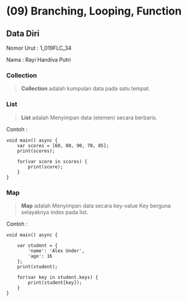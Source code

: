 # (09) Branching, Looping, Function 
## Data Diri
Nomor Urut : 1_019FLC_34

Nama : Rayi Handiva Putri

### Collection
> **Collection** adalah kumpulan data pada satu tempat.

### List
> **List** adalah Menyimpan data (elemen) secara berbaris. 

Contoh : 
```
void main() async {
    var scores = [60, 80, 90, 70, 85]; 
    print(scores);

    for(var score in scores) {
        print(score);
    }
}
```

### Map
> **Map** adalah Menyimpan data secara key-value Key berguna selayaknya index pada list.

Contoh : 
```
void main() async {
    
    var student = {
        'name': 'Alex Under',
        'age': 16
    };
    print(student);
    
    for(var key in student.keys) {
        print(student[key]);
    }
}